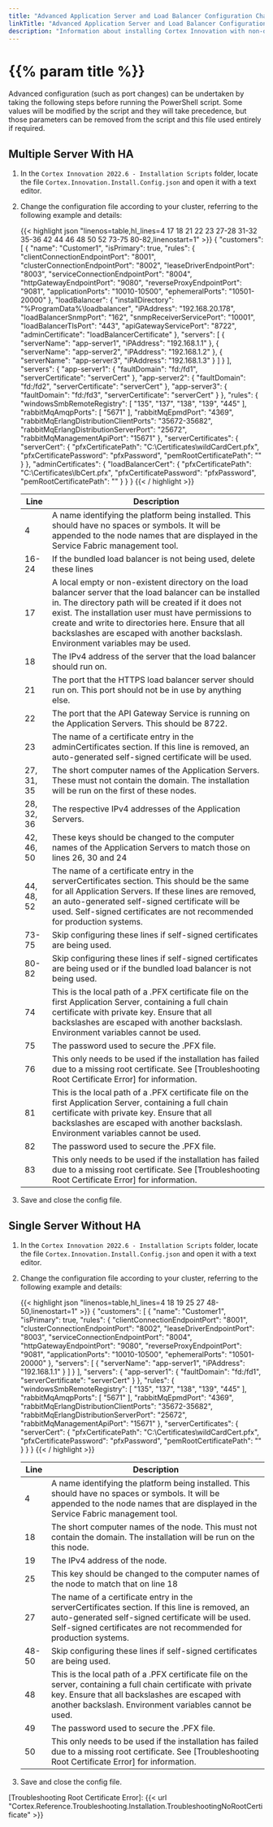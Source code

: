 ```yaml
---
title: "Advanced Application Server and Load Balancer Configuration Changes"
linkTitle: "Advanced Application Server and Load Balancer Configuration Changes"
description: "Information about installing Cortex Innovation with non-default installation values."
---
```


# {{% param title %}}

Advanced configuration (such as port changes) can be undertaken by taking the following steps before running the PowerShell script. Some values will be modified by the script and they will take precedence, but those parameters can be removed from the script and this file used entirely if required.

## Multiple Server With HA

1. In the `Cortex Innovation 2022.6 - Installation Scripts` folder, locate the file `Cortex.Innovation.Install.Config.json` and open it with a text editor.
1. Change the configuration file according to your cluster, referring to the following example and details:

    {{< highlight json "linenos=table,hl_lines=4 17 18 21 22 23 27-28 31-32 35-36 42 44 46 48 50 52 73-75 80-82,linenostart=1" >}}
    {
      "customers": [
        {
          "name": "Customer1",
          "isPrimary": true,
          "rules": {
            "clientConnectionEndpointPort": "8001",
            "clusterConnectionEndpointPort": "8002",
            "leaseDriverEndpointPort": "8003",
            "serviceConnectionEndpointPort": "8004",
            "httpGatewayEndpointPort": "9080",
            "reverseProxyEndpointPort": "9081",
            "applicationPorts": "10010-10500",
            "ephemeralPorts": "10501-20000"
          },
          "loadBalancer": {
            "installDirectory": "%ProgramData%\\loadbalancer",
            "iPAddress": "192.168.20.178",
            "loadBalancerSnmpPort": "162",
            "snmpReceiverServicePort": "10001",
            "loadBalancerTlsPort": "443",
            "apiGatewayServicePort": "8722",
            "adminCertificate": "loadBalancerCertificate"
          },
          "servers": [
            {
              "serverName": "app-server1",
              "iPAddress": "192.168.1.1"
            },
            {
              "serverName": "app-server2",
              "iPAddress": "192.168.1.2"
            },
            {
              "serverName": "app-server3",
              "iPAddress": "192.168.1.3"
            }
          ]
        }
      ],
      "servers": {
        "app-server1": {
          "faultDomain": "fd:/fd1",
          "serverCertificate": "serverCert"
        },
        "app-server2": {
          "faultDomain": "fd:/fd2",
          "serverCertificate": "serverCert"
        },
        "app-server3": {
          "faultDomain": "fd:/fd3",
          "serverCertificate": "serverCert"
        }
      },
      "rules": {
        "windowsSmbRemoteRegistry": [
          "135",
          "137",
          "138",
          "139",
          "445"
        ],
        "rabbitMqAmqpPorts": [
          "5671"
        ],
        "rabbitMqEpmdPort": "4369",
        "rabbitMqErlangDistributionClientPorts": "35672-35682",
        "rabbitMqErlangDistributionServerPort": "25672",
        "rabbitMqManagementApiPort": "15671"
      },
      "serverCertificates": {
        "serverCert": {
          "pfxCertificatePath": "C:\\Certificates\\wildCardCert.pfx",
          "pfxCertificatePassword": "pfxPassword",
          "pemRootCertificatePath": ""
        }
      },
      "adminCertificates": {
        "loadBalancerCert": {
          "pfxCertificatePath": "C:\\Certificates\\lbCert.pfx",
          "pfxCertificatePassword": "pfxPassword",
          "pemRootCertificatePath": ""
        }
      }
    }
    {{< / highlight >}}

    | Line | Description |
    |------|-------------|
    |4     | A name identifying the platform being installed. This should have no spaces or symbols. It will be appended to the node names that are displayed in the Service Fabric management tool. |
    |16-24 | If the bundled load balancer is not being used, delete these lines |
    |17    | A local empty or non-existent directory on the load balancer server that the load balancer can be installed in. The directory path will be created if it does not exist. The installation user must have permissions to create and write to directories here. Ensure that all backslashes are escaped with another backslash. Environment variables may be used. |
    |18    | The IPv4 address of the server that the load balancer should run on. |
    |21    | The port that the HTTPS load balancer server should run on. This port should not be in use by anything else. |
    |22    | The port that the API Gateway Service is running on the Application Servers. This should be 8722. |
    |23    | The name of a certificate entry in the adminCertificates section. If this line is removed, an auto-generated self-signed certificate will be used. |
    |27, 31, 35 | The short computer names of the Application Servers. These must not contain the domain. The installation will be run on the first of these nodes. |
    |28, 32, 36 | The respective IPv4 addresses of the Application Servers. |
    |42, 46, 50 | These keys should be changed to the computer names of the Application Servers to match those on lines 26, 30 and 24 |
    |44, 48, 52 | The name of a certificate entry in the serverCertificates section. This should be the same for all Application Servers. If these lines are removed, an auto-generated self-signed certificate will be used. Self-signed certificates are not recommended for production systems.|
    |73-75 | Skip configuring these lines if self-signed certificates are being used. |
    |80-82 | Skip configuring these lines if self-signed certificates are being used or if the bundled load balancer is not being used. |
    |74    |This is the local path of a .PFX certificate file on the first Application Server, containing a full chain certificate with private key. Ensure that all backslashes are escaped with another backslash. Environment variables cannot be used. |
    |75    |The password used to secure the .PFX file.|
    |76    |This only needs to be used if the installation has failed due to a missing root certificate. See [Troubleshooting Root Certificate Error] for information.|
    |81    |This is the local path of a .PFX certificate file on the first Application Server, containing a full chain certificate with private key. Ensure that all backslashes are escaped with another backslash. Environment variables cannot be used. |
    |82    |The password used to secure the .PFX file.|
    |83    |This only needs to be used if the installation has failed due to a missing root certificate. See [Troubleshooting Root Certificate Error] for information.|

1. Save and close the config file.

## Single Server Without HA

1. In the `Cortex Innovation 2022.6 - Installation Scripts` folder, locate the file `Cortex.Innovation.Install.Config.json` and open it with a text editor.
1. Change the configuration file according to your cluster, referring to the following example and details:

    {{< highlight json "linenos=table,hl_lines=4 18 19 25 27 48-50,linenostart=1" >}}
    {
      "customers": [
        {
          "name": "Customer1",
          "isPrimary": true,
          "rules": {
            "clientConnectionEndpointPort": "8001",
            "clusterConnectionEndpointPort": "8002",
            "leaseDriverEndpointPort": "8003",
            "serviceConnectionEndpointPort": "8004",
            "httpGatewayEndpointPort": "9080",
            "reverseProxyEndpointPort": "9081",
            "applicationPorts": "10010-10500",
            "ephemeralPorts": "10501-20000"
          },
          "servers": [
            {
              "serverName": "app-server1",
              "iPAddress": "192.168.1.1"
            }
          ]
        }
      ],
      "servers": {
        "app-server1": {
          "faultDomain": "fd:/fd1",
          "serverCertificate": "serverCert"
        }
      },
      "rules": {
        "windowsSmbRemoteRegistry": [
          "135",
          "137",
          "138",
          "139",
          "445"
        ],
        "rabbitMqAmqpPorts": [
          "5671"
        ],
        "rabbitMqEpmdPort": "4369",
        "rabbitMqErlangDistributionClientPorts": "35672-35682",
        "rabbitMqErlangDistributionServerPort": "25672",
        "rabbitMqManagementApiPort": "15671"
      },
      "serverCertificates": {
        "serverCert": {
          "pfxCertificatePath": "C:\\Certificates\\wildCardCert.pfx",
          "pfxCertificatePassword": "pfxPassword",
          "pemRootCertificatePath": ""
        }
      }
    }
    {{< / highlight >}}

    | Line | Description |
    |------|-------------|
    |4     | A name identifying the platform being installed. This should have no spaces or symbols. It will be appended to the node names that are displayed in the Service Fabric management tool. |
    |18    | The short computer names of the node. This must not contain the domain. The installation will be run on the this node. |
    |19    | The IPv4 address of the node. |
    |25    | This key should be changed to the computer names of the node to match that on line 18 |
    |27    | The name of a certificate entry in the serverCertificates section. If this line is removed, an auto-generated self-signed certificate will be used. Self-signed certificates are not recommended for production systems.|
    |48-50 | Skip configuring these lines if self-signed certificates are being used. |
    |48    |This is the local path of a .PFX certificate file on the server, containing a full chain certificate with private key. Ensure that all backslashes are escaped with another backslash. Environment variables cannot be used. |
    |49    |The password used to secure the .PFX file.|
    |50    |This only needs to be used if the installation has failed due to a missing root certificate. See [Troubleshooting Root Certificate Error] for information.|

1. Save and close the config file.

[Troubleshooting Root Certificate Error]: {{< url "Cortex.Reference.Troubleshooting.Installation.TroubleshootingNoRootCertificate" >}}